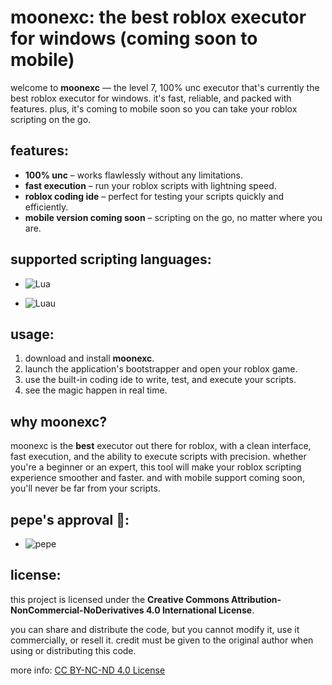 # moonexc: the best roblox executor for windows (coming soon to mobile)

welcome to **moonexc** — the level 7, 100% unc executor that's currently the best roblox executor for windows. it's fast, reliable, and packed with features. plus, it's coming to mobile soon so you can take your roblox scripting on the go.

## features:

- **100% unc** – works flawlessly without any limitations.
- **fast execution** – run your roblox scripts with lightning speed.
- **roblox coding ide** – perfect for testing your scripts quickly and efficiently.
- **mobile version coming soon** – scripting on the go, no matter where you are.

## supported scripting languages:

- ![Lua](https://img.shields.io/badge/Lua-black?logo=lua)

- ![Luau](https://img.shields.io/badge/Luau-black?logo=roblox)

## usage:

1. download and install **moonexc**.
2. launch the application's bootstrapper and open your roblox game.
3. use the built-in coding ide to write, test, and execute your scripts.
4. see the magic happen in real time.

## why moonexc?

moonexc is the **best** executor out there for roblox, with a clean interface, fast execution, and the ability to execute scripts with precision. whether you're a beginner or an expert, this tool will make your roblox scripting experience smoother and faster. and with mobile support coming soon, you'll never be far from your scripts.

## pepe's approval 🐸:

- ![pepe](https://cdn.7tv.app/emote/01F6NET6G00009JYTB75QDKV1S/1x.webp)

## license:

this project is licensed under the **Creative Commons Attribution-NonCommercial-NoDerivatives 4.0 International License**.

you can share and distribute the code, but you cannot modify it, use it commercially, or resell it. credit must be given to the original author when using or distributing this code.

more info: [CC BY-NC-ND 4.0 License](https://creativecommons.org/licenses/by-nc-nd/4.0/)

